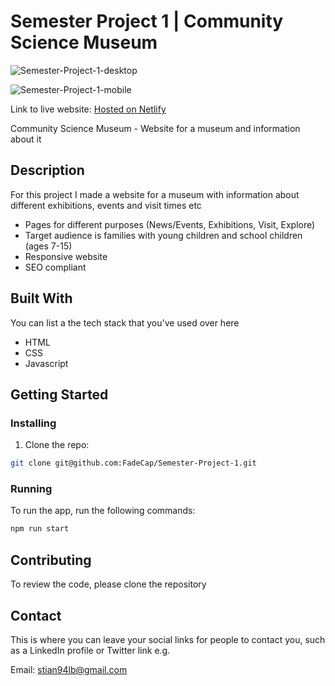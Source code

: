 # Semester Project 1 | Community Science Museum

![Semester-Project-1-desktop](https://github.com/FadeCap/Semester-Project-1/assets/116163360/182930d0-e4cd-4751-921f-3ed1bce6795c)

![Semester-Project-1-mobile](https://github.com/FadeCap/Semester-Project-1/assets/116163360/55c20cc6-8ca8-4b2e-a73a-d9aed4459182)

Link to live website: [Hosted on Netlify](https://csm-semesterproj-stian.netlify.app/)


Community Science Museum - Website for a museum and information about it

## Description

For this project I made a website for a museum with information about different exhibitions, events and visit times etc

- Pages for different purposes (News/Events, Exhibitions, Visit, Explore)
- Target audience is families with young children and school children (ages 7-15)
- Responsive website
- SEO compliant

## Built With

You can list a the tech stack that you've used over here

- HTML
- CSS
- Javascript

## Getting Started

### Installing

1. Clone the repo:

```bash
git clone git@github.com:FadeCap/Semester-Project-1.git
```

### Running

To run the app, run the following commands:

```bash
npm run start
```

## Contributing

To review the code, please clone the repository

## Contact

This is where you can leave your social links for people to contact you, such as a LinkedIn profile or Twitter link e.g.

Email: stian94lb@gmail.com
